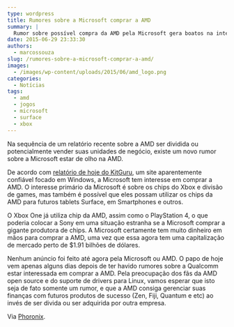 ```yaml
---
type: wordpress
title: Rumores sobre a Microsoft comprar a AMD
summary: |
  Rumor sobre possível compra da AMD pela Microsoft gera boatos na internet.
date: 2015-06-29 23:33:30
authors:
  - marcossouza
slug: /rumores-sobre-a-microsoft-comprar-a-amd/
images:
  - /images/wp-content/uploads/2015/06/amd_logo.png
categories:
  - Notícias
tags:
  - amd
  - jogos
  - microsoft
  - surface
  - xbox
---
```


Na sequência de um relatório recente sobre a AMD ser dividida ou potencialmente vender suas unidades de negócio, existe um novo rumor sobre a Microsoft estar de olho na AMD.

De acordo com <a href="http://www.kitguru.net/components/anton-shilov/microsoft-is-interested-to-buy-advanced-micro-devices-source/" target="_blank">relatório de hoje do KitGuru</a>, um site aparentemente confiável focado em Windows, a Microsoft tem interesse em comprar a AMD. O interesse primário da Microsoft é sobre os chips do Xbox e divisão de games, mas também é possível que eles possam utilizar os chips da AMD para futuros tablets Surface, em Smartphones e outros.

<!--more-->

O Xbox One já utiliza chip da AMD, assim como o PlayStation 4, o que poderia colocar a Sony em uma situação estranha se a Microsoft comprar a gigante produtora de chips. A Microsoft certamente tem muito dinheiro em mãos para comprar a AMD, uma vez que essa agora tem uma capitalização de mercado perto de $1.91 bilhões de dólares.

Nenhum anúncio foi feito até agora pela Microsoft ou AMD. O papo de hoje vem apenas alguns dias depois de ter havido rumores sobre a Qualcomm estar interessada em comprar a AMD. Pela preocupação dos fãs da AMD open source e do suporte de drivers para Linux, vamos esperar que isto seja de fato somente um rumor, e que a AMD consiga gerenciar suas finanças com futuros produtos de sucesso (Zen, Fiji, Quantum e etc) ao invés de ser divida ou ser adquirida por outra empresa.

Via <a href="http://www.phoronix.com/scan.php?page=news_item&amp;px=Rumor-Microsoft-Wants-AMD" target="_blank">Phoronix</a>.